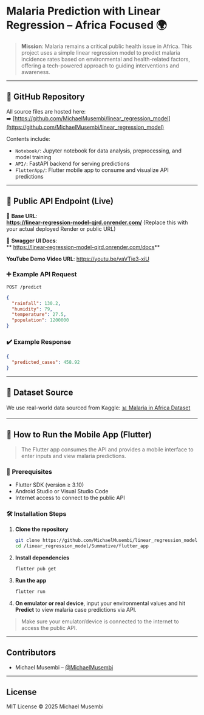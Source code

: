 # Malaria Prediction with Linear Regression – Africa Focused 🌍

> **Mission**: Malaria remains a critical public health issue in Africa. This project uses a simple linear regression model to predict malaria incidence rates based on environmental and health-related factors, offering a tech-powered approach to guiding interventions and awareness.

---

## 🔗 GitHub Repository

All source files are hosted here:  
➡️ [https://github.com/MichaelMusembi/linear_regression_model](https://github.com/MichaelMusembi/linear_regression_model)

Contents include:
- `Notebook/`: Jupyter notebook for data analysis, preprocessing, and model training
- `API/`: FastAPI backend for serving predictions
- `FlutterApp/`: Flutter mobile app to consume and visualize API predictions

---

## 📡 Public API Endpoint (Live)

🔗 **Base URL**:  
**https://linear-regression-model-qjrd.onrender.com/** (Replace this with your actual deployed Render or public URL)

📘 **Swagger UI Docs**:  
** https://linear-regression-model-qjrd.onrender.com/docs**

**YouTube Demo Video URL**:
https://youtu.be/vaVTie3-xiU

### ➕ Example API Request
`POST /predict`  
```json
{
  "rainfall": 130.2,
  "humidity": 79,
  "temperature": 27.5,
  "population": 1200000
}
````

### ✔️ Example Response

```json
{
  "predicted_cases": 458.92
}
```

---

## 🧠 Dataset Source

We use real-world data sourced from Kaggle:
[📊 Malaria in Africa Dataset](https://www.kaggle.com/datasets/lydia70/malaria-in-africa?resource=download)

---

## 📱 How to Run the Mobile App (Flutter)

> The Flutter app consumes the API and provides a mobile interface to enter inputs and view malaria predictions.

### 🚀 Prerequisites

* Flutter SDK (version ≥ 3.10)
* Android Studio or Visual Studio Code
* Internet access to connect to the public API

### 🛠️ Installation Steps

1. **Clone the repository**

   ```bash
   git clone https://github.com/MichaelMusembi/linear_regression_model.git
   cd /linear_regression_model/Summative/flutter_app
   ```

2. **Install dependencies**

   ```bash
   flutter pub get
   ```

3. **Run the app**

   ```bash
   flutter run
   ```

4. **On emulator or real device**, input your environmental values and hit **Predict** to view malaria case predictions via API.

>  Make sure your emulator/device is connected to the internet to access the public API.

---

## Contributors

* Michael Musembi – [@MichaelMusembi](https://github.com/MichaelMusembi)

---

## License

MIT License © 2025 Michael Musembi
